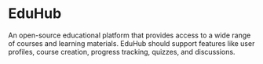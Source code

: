 # EduHub
An open-source educational platform that provides access to a wide range of courses and learning materials. EduHub should support features like user profiles, course creation, progress tracking, quizzes, and discussions.
